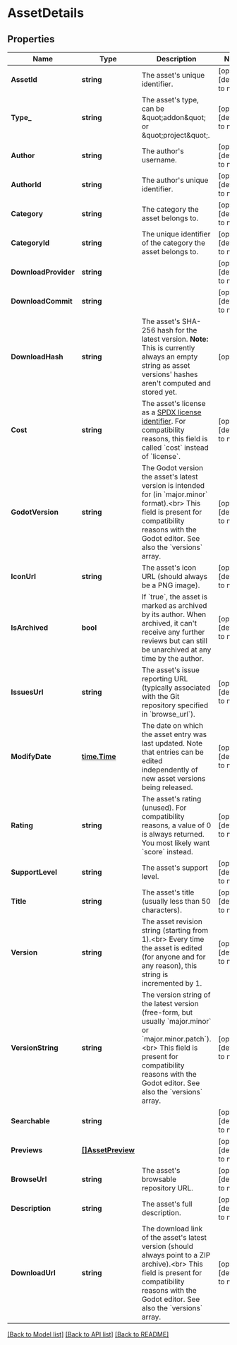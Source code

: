 # AssetDetails

## Properties
Name | Type | Description | Notes
------------ | ------------- | ------------- | -------------
**AssetId** | **string** | The asset&#x27;s unique identifier. | [optional] [default to null]
**Type_** | **string** | The asset&#x27;s type, can be \&quot;addon\&quot; or \&quot;project\&quot;. | [optional] [default to null]
**Author** | **string** | The author&#x27;s username. | [optional] [default to null]
**AuthorId** | **string** | The author&#x27;s unique identifier. | [optional] [default to null]
**Category** | **string** | The category the asset belongs to. | [optional] [default to null]
**CategoryId** | **string** | The unique identifier of the category the asset belongs to. | [optional] [default to null]
**DownloadProvider** | **string** |  | [optional] [default to null]
**DownloadCommit** | **string** |  | [optional] [default to null]
**DownloadHash** | **string** | The asset&#x27;s SHA-256 hash for the latest version. **Note:** This is currently always an empty string as asset versions&#x27; hashes aren&#x27;t computed and stored yet.  | [optional] 
**Cost** | **string** | The asset&#x27;s license as a [SPDX license identifier](https://spdx.org/licenses/). For compatibility reasons, this field is called &#x60;cost&#x60; instead of &#x60;license&#x60;.  | [optional] [default to null]
**GodotVersion** | **string** | The Godot version the asset&#x27;s latest version is intended for (in &#x60;major.minor&#x60; format).&lt;br&gt; This field is present for compatibility reasons with the Godot editor. See also the &#x60;versions&#x60; array.  | [optional] [default to null]
**IconUrl** | **string** | The asset&#x27;s icon URL (should always be a PNG image). | [optional] [default to null]
**IsArchived** | **bool** | If &#x60;true&#x60;, the asset is marked as archived by its author. When archived, it can&#x27;t receive any further reviews but can still be unarchived at any time by the author.  | [optional] [default to null]
**IssuesUrl** | **string** | The asset&#x27;s issue reporting URL (typically associated with the Git repository specified in &#x60;browse_url&#x60;).  | [optional] [default to null]
**ModifyDate** | [**time.Time**](time.Time.md) | The date on which the asset entry was last updated. Note that entries can be edited independently of new asset versions being released.  | [optional] [default to null]
**Rating** | **string** | The asset&#x27;s rating (unused). For compatibility reasons, a value of 0 is always returned. You most likely want &#x60;score&#x60; instead.  | [optional] [default to null]
**SupportLevel** | **string** | The asset&#x27;s support level. | [optional] [default to null]
**Title** | **string** | The asset&#x27;s title (usually less than 50 characters). | [optional] [default to null]
**Version** | **string** | The asset revision string (starting from 1).&lt;br&gt; Every time the asset is edited (for anyone and for any reason), this string is incremented by 1.  | [optional] [default to null]
**VersionString** | **string** | The version string of the latest version (free-form, but usually &#x60;major.minor&#x60; or &#x60;major.minor.patch&#x60;).&lt;br&gt; This field is present for compatibility reasons with the Godot editor. See also the &#x60;versions&#x60; array.  | [optional] [default to null]
**Searchable** | **string** |  | [optional] [default to null]
**Previews** | [**[]AssetPreview**](AssetPreview.md) |  | [optional] [default to null]
**BrowseUrl** | **string** | The asset&#x27;s browsable repository URL. | [optional] [default to null]
**Description** | **string** | The asset&#x27;s full description. | [optional] [default to null]
**DownloadUrl** | **string** | The download link of the asset&#x27;s latest version (should always point to a ZIP archive).&lt;br&gt; This field is present for compatibility reasons with the Godot editor. See also the &#x60;versions&#x60; array.  | [optional] [default to null]

[[Back to Model list]](../README.md#documentation-for-models) [[Back to API list]](../README.md#documentation-for-api-endpoints) [[Back to README]](../README.md)

